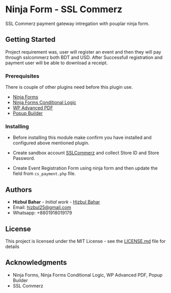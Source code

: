# Ninja Form - SSL Commerz

SSL Commerz payment gateway intregation with pouplar ninja form.

## Getting Started

Project requirement was, user will register an event and then they will pay through sslcommerz both BDT and USD. After Successfull registration and payment user will be able to download a receipt.

### Prerequisites

There is couple of other plugins need before this plugin use.

- [Ninja Forms](https://wordpress.org/plugins/ninja-forms/)
- [Ninja Forms Conditional Logic](https://github.com/wpninjas/ninja-forms-conditional-logic)
- [WP Advanced PDF](https://wordpress.org/plugins/wp-advanced-pdf/)
- [Popup Builder](https://wordpress.org/plugins/popup-builder/)

### Installing

* Before installing this module make confirm you have installed and configured above mentioned plugin.

* Create sandbox account [SSLCommerz](https://sandbox.sslcommerz.com) and collect Store ID and Store Password.


* Create Event Registration Form using ninja form and then update the field from ```cs_payment.php``` file.



## Authors

* **Hizbul Bahar** - *Initial work* - [Hizbul Bahar](https://github.com/hizbul25)
* Email: hizbul25@gmail.com
* Whatsapp: +8801918019179

## License

This project is licensed under the MIT License - see the [LICENSE.md](LICENSE.md) file for details

## Acknowledgments

* Ninja Forms, Ninja Forms Conditional Logic, WP Advanced PDF, Popup Builder
* SSL Commerz
